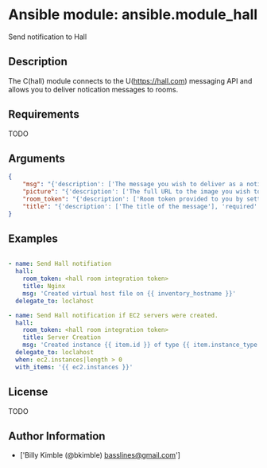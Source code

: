 # Ansible module: ansible.module_hall


Send notification to Hall

## Description

The C(hall) module connects to the U(https://hall.com) messaging API and allows you to deliver notication messages to rooms.

## Requirements

TODO

## Arguments

``` json
{
    "msg": "{'description': ['The message you wish to deliver as a notification'], 'required': True}",
    "picture": "{'description': ['The full URL to the image you wish to use for the Icon of the message. Defaults to U(http://cdn2.hubspot.net/hub/330046/file-769078210-png/Official_Logos/ansible_logo_black_square_small.png?t=1421076128627)\n'], 'required': False}",
    "room_token": "{'description': ['Room token provided to you by setting up the Ansible room integation on U(https://hall.com)'], 'required': True}",
    "title": "{'description': ['The title of the message'], 'required': True}",
}
```

## Examples


``` yaml

- name: Send Hall notifiation
  hall:
    room_token: <hall room integration token>
    title: Nginx
    msg: 'Created virtual host file on {{ inventory_hostname }}'
  delegate_to: loclahost

- name: Send Hall notification if EC2 servers were created.
  hall:
    room_token: <hall room integration token>
    title: Server Creation
    msg: 'Created instance {{ item.id }} of type {{ item.instance_type }}.\nInstance can be reached at {{ item.public_ip }} in the {{ item.region }} region.'
  delegate_to: loclahost
  when: ec2.instances|length > 0
  with_items: '{{ ec2.instances }}'

```

## License

TODO

## Author Information
  - ['Billy Kimble (@bkimble) <basslines@gmail.com>']
